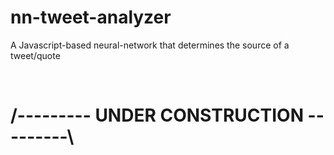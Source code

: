 # nn-tweet-analyzer

A Javascript-based neural-network that determines the source of a tweet/quote

<br>

# /--------- UNDER CONSTRUCTION ---------\
